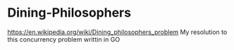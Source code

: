 # Dining-Philosophers
https://en.wikipedia.org/wiki/Dining_philosophers_problem
My resolution to this concurrency problem writtin in GO
